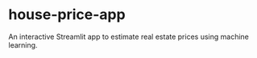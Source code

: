 # house-price-app
An interactive Streamlit app to estimate real estate prices using machine learning.
